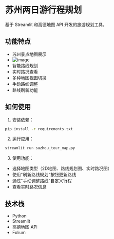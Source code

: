 # 苏州两日游行程规划

基于 Streamlit 和高德地图 API 开发的旅游规划工具。

## 功能特点
                                                                                          
- 苏州景点地图展示
- ![image](https://github.com/user-attachments/assets/1f8138c7-840d-460c-ae09-4047cf2a2164)
- 智能路线规划
- 实时路况查看
- 多种地图视图切换
- 手动路线调整
- 路线刷新功能

## 如何使用

1. 安装依赖：
```bash
pip install -r requirements.txt
```

2. 运行应用：
```bash
streamlit run suzhou_tour_map.py
```

3. 使用功能：
- 选择地图类型（2D地图、路线规划图、实时路况图）
- 使用"刷新路线规划"按钮更新路线
- 通过"手动调整路线"自定义行程
- 查看实时路况信息

## 技术栈

- Python
- Streamlit
- 高德地图 API
- Folium
